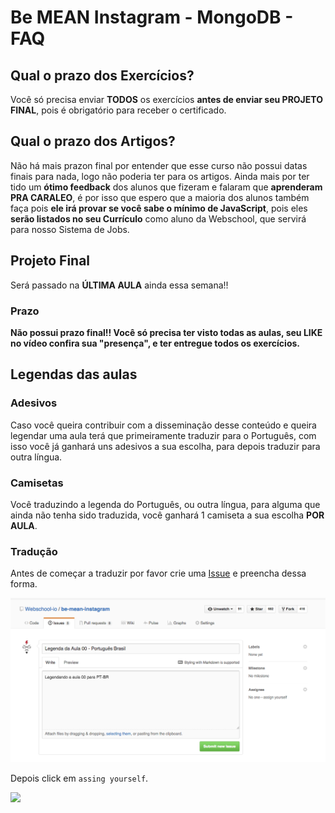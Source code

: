 # Be MEAN Instagram - MongoDB - FAQ

## Qual o prazo dos Exercícios?

Você só precisa enviar **TODOS** os exercícios **antes de enviar seu PROJETO FINAL**, pois é obrigatório para receber o certificado.

## Qual o prazo dos Artigos?

Não há mais prazon final por entender que esse curso não possui datas finais para nada, logo não poderia ter para os artigos. Ainda mais por ter tido um **ótimo feedback** dos alunos que fizeram e falaram que **aprenderam PRA CARALEO**, é por isso que espero que a maioria dos alunos também faça pois **ele irá provar se você sabe o mínimo de JavaScript**, pois eles **serão listados no seu Currículo** como aluno da Webschool, que servirá para nosso Sistema de Jobs.


## Projeto Final

Será passado na **ÚLTIMA AULA** ainda essa semana!!

### Prazo

**Não possui prazo final!! Você só precisa ter visto todas as aulas, seu LIKE no vídeo confira sua "presença", e ter entregue todos os exercícios.** 

## Legendas das aulas

### Adesivos

Caso você queira contribuir com a disseminação desse conteúdo e queira legendar uma aula terá que primeiramente traduzir para o Português, com isso você já ganhará uns adesivos a sua escolha, para depois traduzir para outra língua.

### Camisetas

Você traduzindo a legenda do Português, ou outra língua, para alguma que ainda não tenha sido traduzida, você ganhará 1 camiseta a sua escolha **POR AULA**.

### Tradução

Antes de começar a traduzir por favor crie uma [Issue](https://github.com/Webschool-io/be-mean-instagram/issues/new) e preencha dessa forma.

![](./images/translate-issue.png)

Depois click em `assing yourself`.

![](./images/translate-assingnee.png)

